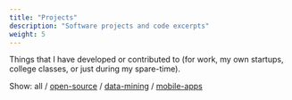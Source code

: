 ```yaml
---
title: "Projects"
description: "Software projects and code excerpts"
weight: 5
---
```


Things that I have developed or contributed to (for work, my own startups,
college classes, or just during my spare-time).

Show: all / [open-source](/open-source-projects/) /
[data-mining](/data-mining-projects/) / [mobile-apps](/mobile-apps/)
